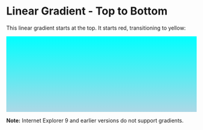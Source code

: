 
<!DOCTYPE html>
<html>
<head>
<style>
#grad1 {
  height: 200px;
  background-color: cyan; /* For browsers that do not support gradients */
  background-image: linear-gradient(cyan, lightblue); /* Standard syntax (must be last) */
}
</style>
</head>
<body>

<h1>Linear Gradient - Top to Bottom</h1>
<p>This linear gradient starts at the top. It starts red, transitioning to yellow:</p>

<div id="grad1"></div>

<p><strong>Note:</strong> Internet Explorer 9 and earlier versions do not support gradients.</p>

</body>
</html>
